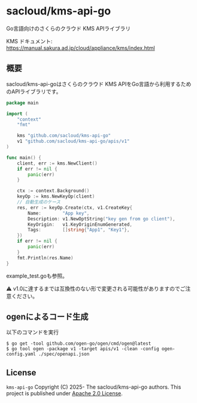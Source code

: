 # sacloud/kms-api-go

Go言語向けのさくらのクラウド KMS APIライブラリ

KMS ドキュメント: https://manual.sakura.ad.jp/cloud/appliance/kms/index.html

## 概要

sacloud/kms-api-goはさくらのクラウド KMS APIをGo言語から利用するためのAPIライブラリです。

```go
package main

import (
    "context"
    "fmt"

    kms "github.com/sacloud/kms-api-go"
    v1 "github.com/sacloud/kms-api-go/apis/v1"
)

func main() {
	client, err := kms.NewClient()
	if err != nil {
		panic(err)
	}

	ctx := context.Background()
	keyOp := kms.NewKeyOp(client)
	// 自動生成のケース
	res, err := keyOp.Create(ctx, v1.CreateKey{
		Name:        "App key",
		Description: v1.NewOptString("key gen from go client"),
		KeyOrigin:   v1.KeyOriginEnumGenerated,
		Tags:        []string{"App1", "Key1"},
	})
	if err != nil {
		panic(err)
	}
	fmt.Println(res.Name)
}
```

example_test.goも参照。

:warning:  v1.0に達するまでは互換性のない形で変更される可能性がありますのでご注意ください。

## ogenによるコード生成

以下のコマンドを実行

```
$ go get -tool github.com/ogen-go/ogen/cmd/ogen@latest
$ go tool ogen -package v1 -target apis/v1 -clean -config ogen-config.yaml ./spec/openapi.json
```

## License

`kms-api-go` Copyright (C) 2025- The sacloud/kms-api-go authors.
This project is published under [Apache 2.0 License](LICENSE).